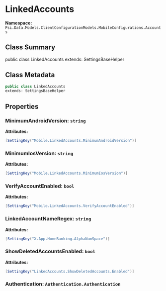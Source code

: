 # LinkedAccounts

**Namespace:** `Psi.Data.Models.ClientConfigurationModels.MobileConfigurations.Accounts`

## Class Summary

public class LinkedAccounts
extends: SettingsBaseHelper

## Class Metadata

```typescript
public class LinkedAccounts
extends: SettingsBaseHelper
```

## Properties

### MinimumAndroidVersion: `string`

**Attributes:**
```csharp
[SettingKey("Mobile.LinkedAccounts.MinimumAndroidVersion")]
```

### MinimumIosVersion: `string`

**Attributes:**
```csharp
[SettingKey("Mobile.LinkedAccounts.MinimumIosVersion")]
```

### VerifyAccountEnabled: `bool`

**Attributes:**
```csharp
[SettingKey("Mobile.LinkedAccounts.VerifyAccountEnabled")]
```

### LinkedAccountNameRegex: `string`

**Attributes:**
```csharp
[SettingKey("X.App.HomeBanking.AlphaNumSpace")]
```

### ShowDeletedAccountsEnabled: `bool`

**Attributes:**
```csharp
[SettingKey("LinkedAccounts.ShowDeletedAccounts.Enabled")]
```

### Authentication: `Authentication.Authentication`
